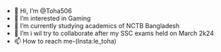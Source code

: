 - 👋 Hi, I’m @Toha506
- 👀 I’m interested in Gaming 
- 🌱 I’m currently studying academics of NCTB Bangladesh 
- 💞️ I’m i wil try to collaborate after my SSC exams held on March 2k24
- 📫 How to reach me-(Insta:le_toha)

<!---
Toha506/Toha506 is a ✨ special ✨ repository because its `README.md` (this file) appears on your GitHub profile.
You can click the Preview link to take a look at your changes.
--->
